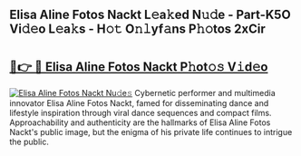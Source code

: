 ## Elisa Aline Fotos Nackt L𝚎a𝚔ed N𝚞𝚍e - Part-K5O Vi𝚍𝚎o L𝚎a𝚔s - H𝚘𝚝 O𝚗𝚕yf𝚊ns P𝚑𝚘tos 2xCir

# <h2><a href="http://kf7ru5c.oniu.top/?m=Elisa+Aline+Fotos+Nackt">🔗👉 🔴 Elisa Aline Fotos Nackt P𝚑ot𝚘𝚜 V𝚒d𝚎o</a></h2>

[![Elisa Aline Fotos Nackt Nu𝚍e𝚜](https://i.imgur.com/0qMVB7G.gif)](http://kf7ru5c.oniu.top/?m=Elisa+Aline+Fotos+Nackt)
Cybernetic performer and multimedia innovator Elisa Aline Fotos Nackt, famed for disseminating dance and lifestyle inspiration through viral dance sequences and compact films. Approachability and authenticity are the hallmarks of Elisa Aline Fotos Nackt's public image, but the enigma of his private life continues to intrigue the public.  
